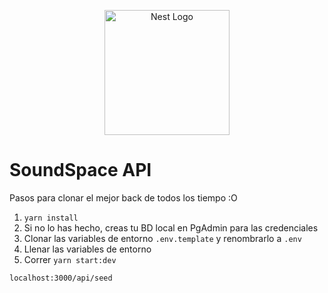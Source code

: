 <p align="center">
  <a href="http://nestjs.com/" target="blank"><img src="https://nestjs.com/img/logo-small.svg" width="200" alt="Nest Logo" /></a>
</p>

# SoundSpace API
Pasos para clonar el mejor back de todos los tiempo :O

1. ```yarn install```
2. Si no lo has hecho, creas tu BD local en PgAdmin para las credenciales
3. Clonar las variables de entorno ```.env.template``` y renombrarlo a ```.env```
4. Llenar las variables de entorno 
5. Correr
```yarn start:dev```
```
localhost:3000/api/seed
```